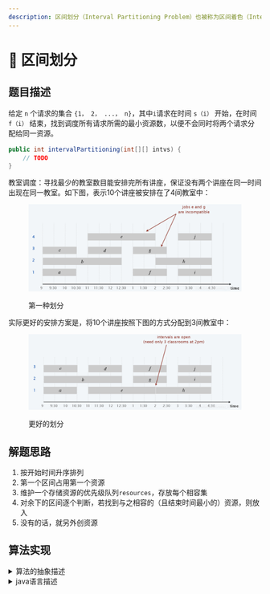 ```yaml
---
description: 区间划分（Interval Partitioning Problem）也被称为区间着色（Interval Coloring Problem）
---
```


# 🦽 区间划分

## 题目描述

给定 `n` 个请求的集合 `{1， 2， ...， n}`，其中`i`请求在时间 `s（i）` 开始，在时间 `f（i）` 结束，找到调度所有请求所需的最小资源数，以便不会同时将两个请求分配给同一资源。

```java
public int intervalPartitioning(int[][] intvs) {
    // TODO
}
```

教室调度：寻找最少的教室数目能安排完所有讲座，保证没有两个讲座在同一时间出现在同一教室。如下图，表示10个讲座被安排在了4间教室中：

<figure><img src="../../.gitbook/assets/image (3).png" alt=""><figcaption><p>第一种划分</p></figcaption></figure>

实际更好的安排方案是，将10个讲座按照下图的方式分配到3间教室中：

<figure><img src="../../.gitbook/assets/image (1).png" alt=""><figcaption><p>更好的划分</p></figcaption></figure>

## 解题思路

1. 按开始时间升序排列
2. 第一个区间占用第一个资源
3. 维护一个存储资源的优先级队列`resources`，存放每个相容集
4. 对余下的区间逐个判断，若找到与之相容的（且结束时间最小的）资源，则放入
5. 没有的话，就另外创资源

## 算法实现

<details>

<summary>算法的抽象描述</summary>

{% code overflow="wrap" lineNumbers="true" %}
```java
Let R be the set of all requests
Let d = 0 be the number of resources
while !R.empty():
  Choose a request i ∈ R that has the earliest start time
  if i can be assigned to some resource k <= d:
    assign request i to resource k
  else:
    allocate a new resouparce d+1
    assign request i to resource d+1
    d = d + 1java
return d
```
{% endcode %}

</details>

<details>

<summary>java语言描述</summary>

{% code overflow="wrap" %}
```java
private static final Comparator<int[]> COMPARATOR = Comparator.comparingInt(ls -> ls[0]);

public int intervalPartition(int[][] intvs) {
    if (intvs == null || intvs.length == 0) {
        return 0;
    }
    Arrays.sort(intvs, COMPARATOR);
    Queue<Integer> resources = new PriorityQueue<>();
    resources.add(intvs[0][1]);
    for (int i = 1; i < intvs.length; i++) {
        if (intvs[i][0] >= resources.element()) {
            resources.remove();
        }
        resources.add(intvs[i][1]);
    }
    return resources.size();
}
```
{% endcode %}

</details>
